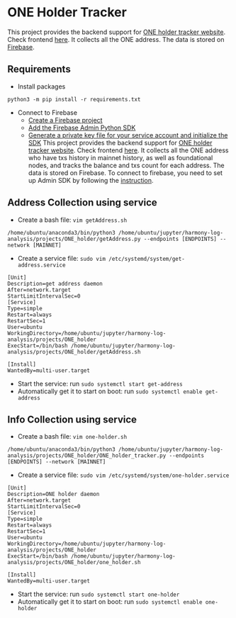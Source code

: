 # ONE Holder Tracker
This project provides the backend support for [ONE holder tracker website](https://balance.harmony.one/#/). Check frontend [here](https://github.com/harmony-one/simple-list). It collects all the ONE address. The data is stored on [Firebase](https://console.firebase.google.com/project/harmony-explorer-mainnet/database/harmony-explorer-mainnet/data/one-holder). 

## Requirements
- Install packages
```
python3 -m pip install -r requirements.txt
```
- Connect to Firebase
	- [Create a Firebase project](https://console.firebase.google.com/u/0/)
	- [Add the Firebase Admin Python SDK](https://firebase.google.com/docs/admin/setup#add-sdk)
	- [Generate a private key file for your service account and initialize the SDK](https://firebase.google.com/docs/admin/setup#initialize-sdk)
This project provides the backend support for [ONE holder tracker website](https://balance.harmony.one/#/). Check frontend [here](https://github.com/harmony-one/simple-list). It collects all the ONE address who have txs history in mainnet history, as well as foundational nodes, and tracks the balance and txs count for each address. The data is stored on Firebase. To connect to firebase, you need to set up Admin SDK by following the [instruction](https://firebase.google.com/docs/database/admin/start#python).

## Address Collection using service
- Create a bash file: `vim getAddress.sh`
```
/home/ubuntu/anaconda3/bin/python3 /home/ubuntu/jupyter/harmony-log-analysis/projects/ONE_holder/getAddress.py --endpoints [ENDPOINTS] --network [MAINNET]
```
- Create a service file: `sudo vim /etc/systemd/system/get-address.service`
```
[Unit]
Description=get address daemon
After=network.target
StartLimitIntervalSec=0
[Service]
Type=simple
Restart=always
RestartSec=1
User=ubuntu
WorkingDirectory=/home/ubuntu/jupyter/harmony-log-analysis/projects/ONE_holder
ExecStart=/bin/bash /home/ubuntu/jupyter/harmony-log-analysis/projects/ONE_holder/getAddress.sh

[Install]
WantedBy=multi-user.target
```
- Start the service: run `sudo systemctl start get-address`
- Automatically get it to start on boot: run `sudo systemctl enable get-address`


## Info Collection using service
- Create a bash file: `vim one-holder.sh`
```
/home/ubuntu/anaconda3/bin/python3 /home/ubuntu/jupyter/harmony-log-analysis/projects/ONE_holder/ONE_holder_tracker.py --endpoints [ENDPOINTS] --network [MAINNET]
```
- Create a service file: `sudo vim /etc/systemd/system/one-holder.service`
```
[Unit]
Description=ONE holder daemon
After=network.target
StartLimitIntervalSec=0
[Service]
Type=simple
Restart=always
RestartSec=1
User=ubuntu
WorkingDirectory=/home/ubuntu/jupyter/harmony-log-analysis/projects/ONE_holder
ExecStart=/bin/bash /home/ubuntu/jupyter/harmony-log-analysis/projects/ONE_holder/one_holder.sh

[Install]
WantedBy=multi-user.target
```
- Start the service: run `sudo systemctl start one-holder`
- Automatically get it to start on boot: run `sudo systemctl enable one-holder`


